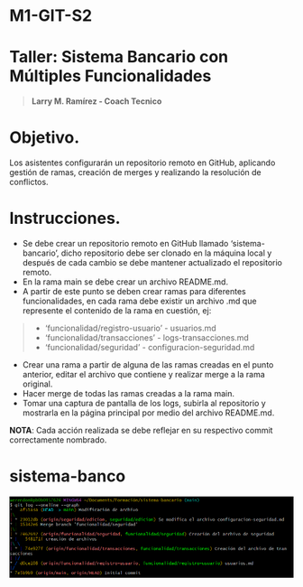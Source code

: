 # M1-GIT-S2
# **Taller: Sistema Bancario con Múltiples Funcionalidades**
> **Larry M. Ramírez - Coach Tecnico**

# Objetivo.

Los asistentes configurarán un repositorio remoto en GitHub, aplicando gestión de ramas, creación de merges y realizando la resolución de conflictos.

# Instrucciones.

-   Se debe crear un repositorio remoto en GitHub llamado ‘sistema-bancario’, dicho repositorio debe ser clonado en la máquina local y después de cada cambio se debe mantener actualizado el repositorio remoto.     
-   En la rama main se debe crear un archivo README.md.
-   A partir de este punto se deben crear ramas para diferentes funcionalidades, en cada rama debe existir un archivo .md que represente el contenido de la rama en cuestión, ej: 
> - ‘funcionalidad/registro-usuario’ - usuarios.md 
> - ‘funcionalidad/transacciones’ - logs-transacciones.md
> - ‘funcionalidad/seguridad’ - configuracion-seguridad.md

-   Crear una rama a partir de alguna de las ramas creadas en el punto anterior, editar el archivo que contiene y realizar merge a la rama original. 
- Hacer merge de todas las ramas creadas a la rama main.
- Tomar una captura de pantalla de los logs, subirla al repositorio y mostrarla en la página principal por medio del archivo README.md.

**NOTA**: Cada acción realizada se debe reflejar en su respectivo commit correctamente nombrado.

# sistema-banco
![Log](Captura.png)

